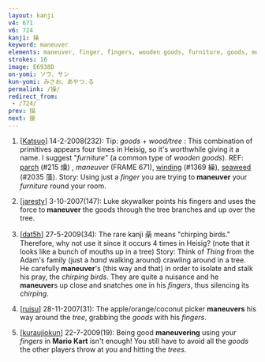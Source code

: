 ```yaml
---
layout: kanji
v4: 671
v6: 724
kanji: 操
keyword: maneuver
elements: maneuver, finger, fingers, wooden goods, furniture, goods, mouth, tree, wood, mouth3
strokes: 16
image: E6938D
on-yomi: ソウ、サン
kun-yomi: みさお、あやつ.る
permalink: /操/
redirect_from:
 - /724/
prev: 描
next: 接
---
```


1) [<a href="http://kanji.koohii.com/profile/Katsuo">Katsuo</a>] 14-2-2008(232): Tip: <em>goods</em> + <em>wood/tree</em> : This combination of primitives appears four times in Heisig, so it&#039;s worthwhile giving it a name. I suggest &quot;<em>furniture</em>&quot; (a common type of <em>wooden goods</em>). REF: <a href="../v4/215.html">parch</a> (#215 燥) , <em>maneuver</em> (FRAME 671), <a href="../v4/1369.html">winding</a> (#1369 繰), <a href="../v4/2035.html">seaweed</a> (#2035 藻). Story: Using just a <em>finger</em> you are trying to<strong> maneuver</strong> your <em>furniture</em> round your room.

2) [<a href="http://kanji.koohii.com/profile/jaresty">jaresty</a>] 3-10-2007(147): Luke skywalker points his fingers and uses the force to<strong> maneuver</strong> the goods through the tree branches and up over the tree.

3) [<a href="http://kanji.koohii.com/profile/dat5h">dat5h</a>] 27-5-2009(34): The rare kanji 喿 means &quot;chirping birds.&quot; Therefore, why not use it since it occurs 4 times in Heisig? (note that it looks like a bunch of mouths up in a tree) Story: Think of <em>Thing</em> from the Adam&#039;s family (just a <em>hand</em> walking around) crawling around in a tree. He carefully<strong> maneuver</strong>&#039;s (this way and that) in order to isolate and stalk his pray, the <em>chirping birds</em>. They are quite a nuisance and he<strong> maneuver</strong>s up close and snatches one in his <em>fingers</em>, thus silencing its <em>chirping</em>.

4) [<a href="http://kanji.koohii.com/profile/ruisu">ruisu</a>] 28-11-2007(31): The apple/orange/coconut picker <strong>maneuvers</strong> his way around the <em>tree</em>, grabbing the <em>goods</em> with his <em>fingers</em>.

5) [<a href="http://kanji.koohii.com/profile/kuraujiokun">kuraujiokun</a>] 22-7-2009(19): Being good <strong>maneuvering</strong> using your <em>fingers</em> in <strong>Mario Kart</strong> isn&#039;t enough! You still have to avoid all the <em>goods</em> the other players throw at you and hitting the <em>trees</em>.

